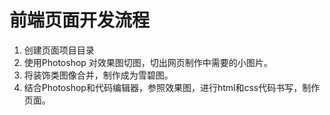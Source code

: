 # 前端页面开发流程

1. 创建页面项目目录
2. 使用Photoshop 对效果图切图，切出网页制作中需要的小图片。
3. 将装饰类图像合并，制作成为雪碧图。
4. 结合Photoshop和代码编辑器，参照效果图，进行html和css代码书写，制作页面。

